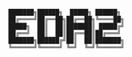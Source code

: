 

        ███████╗██████╗  █████╗ ██████╗ 
        ██╔════╝██╔══██╗██╔══██╗╚════██╗
        █████╗  ██║  ██║███████║ █████╔╝
        ██╔══╝  ██║  ██║██╔══██║██╔═══╝ 
        ███████╗██████╔╝██║  ██║███████╗
        ╚══════╝╚═════╝ ╚═╝  ╚═╝╚══════╝
                                





